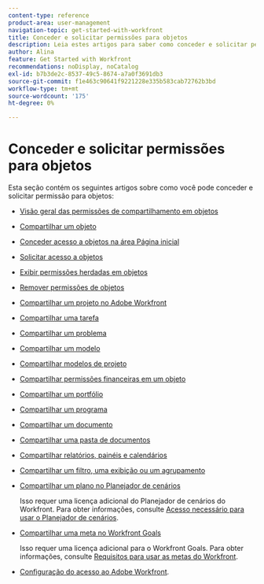 ```yaml
---
content-type: reference
product-area: user-management
navigation-topic: get-started-with-workfront
title: Conceder e solicitar permissões para objetos
description: Leia estes artigos para saber como conceder e solicitar permissão para objetos no Workfront.
author: Alina
feature: Get Started with Workfront
recommendations: noDisplay, noCatalog
exl-id: b7b3de2c-8537-49c5-8674-a7a0f3691db3
source-git-commit: f1e463c90641f9221228e335b583cab72762b3bd
workflow-type: tm+mt
source-wordcount: '175'
ht-degree: 0%

---
```


# Conceder e solicitar permissões para objetos

Esta seção contém os seguintes artigos sobre como você pode conceder e solicitar permissão para objetos:

* [Visão geral das permissões de compartilhamento em objetos](../../workfront-basics/grant-and-request-access-to-objects/sharing-permissions-on-objects-overview.md)
* [Compartilhar um objeto](../../workfront-basics/grant-and-request-access-to-objects/share-an-object.md)
* [Conceder acesso a objetos na área Página inicial](../../workfront-basics/grant-and-request-access-to-objects/grant-access-home.md)
* [Solicitar acesso a objetos](../../workfront-basics/grant-and-request-access-to-objects/request-access.md)
* [Exibir permissões herdadas em objetos](../../workfront-basics/grant-and-request-access-to-objects/view-inherited-permissions-on-objects.md)
* [Remover permissões de objetos](../../workfront-basics/grant-and-request-access-to-objects/remove-permissions-from-objects.md)
* [Compartilhar um projeto no Adobe Workfront](../../workfront-basics/grant-and-request-access-to-objects/share-a-project.md)
* [Compartilhar uma tarefa](../../workfront-basics/grant-and-request-access-to-objects/share-a-task.md)
* [Compartilhar um problema](../../workfront-basics/grant-and-request-access-to-objects/share-an-issue.md)
* [Compartilhar um modelo](../../workfront-basics/grant-and-request-access-to-objects/share-a-template.md)
* [Compartilhar modelos de projeto](../../manage-work/projects/create-and-manage-templates/share-project-template.md)
* [Compartilhar permissões financeiras em um objeto](../../workfront-basics/grant-and-request-access-to-objects/share-financial-permissions-object.md)
* [Compartilhar um portfólio](../../workfront-basics/grant-and-request-access-to-objects/share-a-portfolio.md)
* [Compartilhar um programa](../../workfront-basics/grant-and-request-access-to-objects/share-a-program.md)
* [Compartilhar um documento](../../workfront-basics/grant-and-request-access-to-objects/document-permissions.md)
* [Compartilhar uma pasta de documentos](../../workfront-basics/grant-and-request-access-to-objects/share-a-document-folder.md)
* [Compartilhar relatórios, painéis e calendários](../../workfront-basics/grant-and-request-access-to-objects/permissions-reports-dashboards-calendars.md)
* [Compartilhar um filtro, uma exibição ou um agrupamento](../../reports-and-dashboards/reports/reporting-elements/share-filter-view-grouping.md)
* [Compartilhar um plano no Planejador de cenários](../../scenario-planner/share-a-plan.md)

  Isso requer uma licença adicional do Planejador de cenários do Workfront. Para obter informações, consulte [Acesso necessário para usar o Planejador de cenários](../../scenario-planner/access-needed-to-use-sp.md).

* [Compartilhar uma meta no Workfront Goals](../../workfront-goals/workfront-goals-settings/share-a-goal.md)

  Isso requer uma licença adicional para o Workfront Goals. Para obter informações, consulte [Requisitos para usar as metas do Workfront](../../workfront-goals/goal-management/access-needed-for-wf-goals.md).

* [Configuração do acesso ao Adobe Workfront](../../administration-and-setup/add-users/configure-and-grant-access/configure-access.md).
